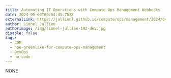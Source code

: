 ```yaml
---
title: Automating IT Operations with Compute Ops Management Webhooks
date: 2024-05-03T09:54:45.753Z
externalLink: https://jullienl.github.io/compute/ops/management/2024/04/25/Implementing-webhooks-with-COM.html
author: Lionel Jullien
authorimage: /img/lionel-jullien-192-dev.jpg
disable: false
tags:
  - COM
  - hpe-greenlake-for-compute-ops-management
  - DevOps
  - no-code
---
```

NONE